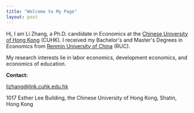 ```yaml
---
title: "Welcome to My Page"
layout: post
---
```


Hi, I am Li Zhang, a Ph.D. candidate in Economics at the [Chinese University of Hong Kong][cuhk] (CUHK). I received my Bachelor's and Master's Degrees in Economics from [Renmin University of China][ruc] (RUC).

My research interests lie in labor economics, development economics, and economics of education. 

**Contact:**

[lizhang@link.cuhk.edu.hk][email]

1017 Esther Lee Building, the Chinese University of Hong Kong, Shatin, Hong Kong

[cuhk]:https://www.econ.cuhk.edu.hk
[ruc]:https://ae.ruc.edu.cn
[email]:mailto:lizhang@link.cuhk.edu.hk

